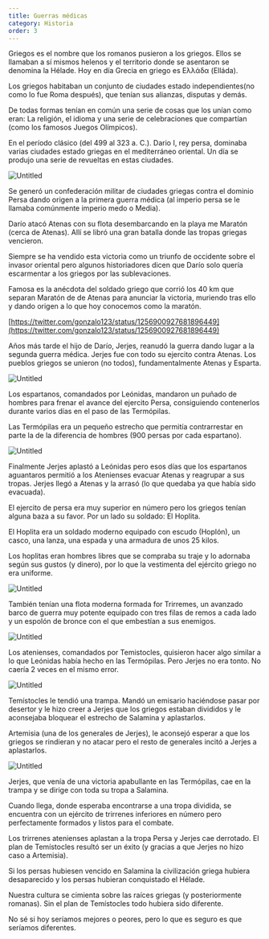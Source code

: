 ```yaml
---
title: Guerras médicas
category: Historia
order: 3
---
```


Griegos es el nombre que los romanos pusieron a los griegos. Ellos se llamaban a sí mismos helenos y el territorio donde se asentaron se denomina la Hélade. Hoy en día Grecia en griego es Ελλάδα (Elláda).

Los griegos habitaban un conjunto de ciudades estado independientes(no como lo fue Roma después), que tenían sus alianzas, disputas y demás.

De todas formas tenían en común una serie de cosas que los unían como eran: La religión, el idioma y una serie de celebraciones que compartían (como los famosos Juegos Olímpicos).

En el período clásico (del 499 al 323 a. C.). Dario I, rey persa, dominaba varias ciudades estado griegas en el mediterráneo oriental. Un día se produjo una serie de revueltas en estas ciudades.

![Untitled]({{site.baseurl}}/images/Guerras%20medicas%201665967899854f67ab29a08e0c0661f0/Dario_I_-_Busqueda_de_Google.png)

Se generó un confederación militar de ciudades griegas contra el dominio Persa dando origen a la primera guerra médica (al imperio persa se le llamaba comúnmente imperio medo o Media).

Darío atacó Atenas con su flota desembarcando en la playa me Maratón (cerca de Atenas). Allí se libró una gran batalla donde las tropas griegas vencieron.

Siempre se ha vendido esta victoria como un triunfo de occidente sobre el invasor oriental pero algunos historiadores dicen que Darío solo quería escarmentar a los griegos por las sublevaciones.

Famosa es la anécdota del soldado griego que corrió los 40 km que separan Maratón de de Atenas para anunciar la victoria, muriendo tras ello y dando origen a lo que hoy conocemos como la maratón.

[https://twitter.com/gonzalo123/status/1256900927681896449](https://twitter.com/gonzalo123/status/1256900927681896449)

Años más tarde el hijo de Darío, Jerjes, reanudó la guerra dando lugar a la segunda guerra médica. Jerjes fue con todo su ejercito contra Atenas. Los pueblos griegos se unieron (no todos), fundamentalmente Atenas y Esparta.

![Untitled]({{site.baseurl}}/images/Guerras%20medicas%201665967899854f67ab29a08e0c0661f0/_Persia__Jerjes_I_-_Jerjes_I_-_Wikipedia__la_enciclopedia_libre.png)

Los espartanos, comandados por Leónidas, mandaron un puñado de hombres para frenar el avance del ejercito Persa, consiguiendo contenerlos durante varios días en el paso de las Termópilas.

Las Termópilas era un pequeño estrecho que permitía contrarrestar en parte la de la diferencia de hombres (900 persas por cada espartano).

![Untitled]({{site.baseurl}}/images/Guerras%20medicas%201665967899854f67ab29a08e0c0661f0/File_Leonidas_en_las_Termopilas__por_Jacques-Louis_David_jpg_-_Wikimedia_Commons.png)

Finalmente Jerjes aplastó a Leónidas pero esos días que los espartanos aguantaros permitió a los Atenienses evacuar Atenas y reagrupar a sus tropas. Jerjes llegó a Atenas y la arrasó (lo que quedaba ya que había sido evacuada). 

El ejercito de persa era muy superior en número pero los griegos tenían alguna baza a su favor. Por un lado su soldado: El Hoplita. 

El Hoplita era un soldado moderno equipado con escudo (Hoplón), un casco, una lanza, una espada y una armadura de unos 25 kilos.

Los hoplitas eran hombres libres que se compraba su traje y lo adornaba según sus gustos (y dinero), por lo que la vestimenta del ejército griego no era uniforme.

![Untitled]({{site.baseurl}}/images/Guerras%20medicas%201665967899854f67ab29a08e0c0661f0/File_Lekythos_hoplite_Petit_Palais_ADUT01575_jpg_-_Wikimedia_Commons.png)

También tenían una flota moderna formada for Trirremes, un avanzado barco de guerra muy potente equipado con tres filas de remos a cada lado y un espolón de bronce con el que embestían a sus enemigos.

![Untitled]({{site.baseurl}}/images/Guerras%20medicas%201665967899854f67ab29a08e0c0661f0/Trireme_-_Trirreme_-_Wikipedia__la_enciclopedia_libre.png)

Los atenienses, comandados por Temistocles, quisieron hacer algo similar a lo que Leónidas había hecho en las Termópilas. Pero Jerjes no era tonto. No caería 2 veces en el mismo error.

![Untitled]({{site.baseurl}}/images/Guerras%20medicas%201665967899854f67ab29a08e0c0661f0/Temistocles_-_Wikipedia__la_enciclopedia_libre.png)

Temístocles le tendió una trampa. Mandó un emisario haciéndose pasar por desertor y le hizo creer a Jerjes que los griegos estaban divididos y le aconsejaba bloquear el estrecho de Salamina y aplastarlos.

Artemisia (una de los generales de Jerjes), le aconsejó esperar a que los griegos se rindieran y no atacar pero el resto de generales incitó a Jerjes a aplastarlos.

![Untitled]({{site.baseurl}}/images/Guerras%20medicas%201665967899854f67ab29a08e0c0661f0/Artemisia_I_-_Caria_png__399407_.png)

Jerjes, que venía de una victoria apabullante en las Termópilas, cae en la trampa y se dirige con toda su tropa a Salamina. 

Cuando llega, donde esperaba encontrarse a una tropa dividida, se encuentra con un ejército de trirrenes inferiores en número pero perfectamente formados y listos para el combate.

Los trirrenes atenienses aplastan a la tropa Persa y Jerjes cae derrotado. El plan de Temístocles resultó ser un éxito (y gracias a que Jerjes no hizo caso a Artemisia).

Si los persas hubiesen vencido en Salamina la civilización griega hubiera desaparecido y los persas hubieran conquistado el Hélade.

Nuestra cultura se cimienta sobre las raíces griegas (y posteriormente romanas). Sin el plan de Temístocles todo hubiera sido diferente.

No sé si hoy seríamos mejores o peores, pero lo que es seguro es que seríamos diferentes.
